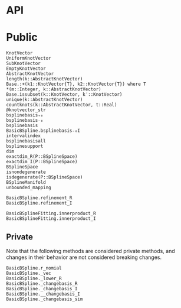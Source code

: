 # API

# Public
```@docs
KnotVector
UniformKnotVector
SubKnotVector
EmptyKnotVector
AbstractKnotVector
length(k::AbstractKnotVector)
Base.:+(k1::KnotVector{T}, k2::KnotVector{T}) where T
*(m::Integer, k::AbstractKnotVector)
Base.issubset(k::KnotVector, k′::KnotVector)
unique(k::AbstractKnotVector)
countknots(k::AbstractKnotVector, t::Real)
@knotvector_str
bsplinebasis₊₀
bsplinebasis₋₀
bsplinebasis
BasicBSpline.bsplinebasis₋₀I
intervalindex
bsplinebasisall
bsplinesupport
dim
exactdim_R(P::BSplineSpace)
exactdim_I(P::BSplineSpace)
BSplineSpace
isnondegenerate
isdegenerate(P::BSplineSpace)
BSplineManifold
unbounded_mapping
```

```@docs
BasicBSpline.refinement_R
BasicBSpline.refinement_I
```

```@docs
BasicBSplineFitting.innerproduct_R
BasicBSplineFitting.innerproduct_I
```

## Private
Note that the following methods are considered private methods, and changes in their behavior are not considered breaking changes.

```@docs
BasicBSpline.r_nomial
BasicBSpline._vec
BasicBSpline._lower_R
BasicBSpline._changebasis_R
BasicBSpline._changebasis_I
BasicBSpline.__changebasis_I
BasicBSpline._changebasis_sim
```
